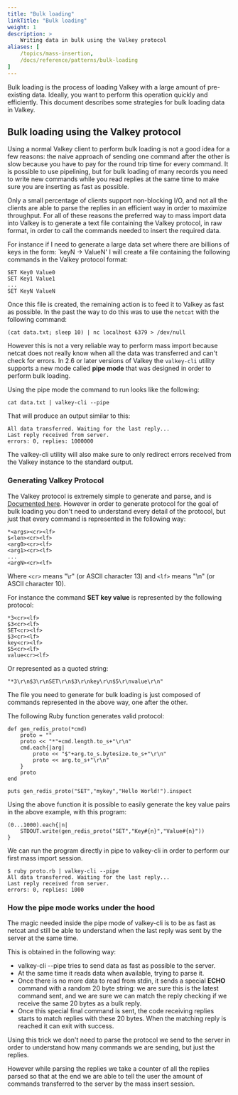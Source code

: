 ```yaml
---
title: "Bulk loading"
linkTitle: "Bulk loading"
weight: 1
description: >
    Writing data in bulk using the Valkey protocol
aliases: [
    /topics/mass-insertion,
    /docs/reference/patterns/bulk-loading
]
---
```


Bulk loading is the process of loading Valkey with a large amount of pre-existing data. Ideally, you want to perform this operation quickly and efficiently. This document describes some strategies for bulk loading data in Valkey.

## Bulk loading using the Valkey protocol

Using a normal Valkey client to perform bulk loading is not a good idea
for a few reasons: the naive approach of sending one command after the other
is slow because you have to pay for the round trip time for every command.
It is possible to use pipelining, but for bulk loading of many records
you need to write new commands while you read replies at the same time to
make sure you are inserting as fast as possible.

Only a small percentage of clients support non-blocking I/O, and not all the
clients are able to parse the replies in an efficient way in order to maximize
throughput. For all of these reasons the preferred way to mass import data into
Valkey is to generate a text file containing the Valkey protocol, in raw format,
in order to call the commands needed to insert the required data.

For instance if I need to generate a large data set where there are billions
of keys in the form: `keyN -> ValueN' I will create a file containing the
following commands in the Valkey protocol format:

    SET Key0 Value0
    SET Key1 Value1
    ...
    SET KeyN ValueN

Once this file is created, the remaining action is to feed it to Valkey
as fast as possible. In the past the way to do this was to use the
`netcat` with the following command:

    (cat data.txt; sleep 10) | nc localhost 6379 > /dev/null

However this is not a very reliable way to perform mass import because netcat
does not really know when all the data was transferred and can't check for
errors. In 2.6 or later versions of Valkey the `valkey-cli` utility
supports a new mode called **pipe mode** that was designed in order to perform
bulk loading.

Using the pipe mode the command to run looks like the following:

    cat data.txt | valkey-cli --pipe

That will produce an output similar to this:

    All data transferred. Waiting for the last reply...
    Last reply received from server.
    errors: 0, replies: 1000000

The valkey-cli utility will also make sure to only redirect errors received
from the Valkey instance to the standard output.

### Generating Valkey Protocol

The Valkey protocol is extremely simple to generate and parse, and is
[Documented here](/topics/protocol). However in order to generate protocol for
the goal of bulk loading you don't need to understand every detail of the
protocol, but just that every command is represented in the following way:

    *<args><cr><lf>
    $<len><cr><lf>
    <arg0><cr><lf>
    <arg1><cr><lf>
    ...
    <argN><cr><lf>

Where `<cr>` means "\r" (or ASCII character 13) and `<lf>` means "\n" (or ASCII character 10).

For instance the command **SET key value** is represented by the following protocol:

    *3<cr><lf>
    $3<cr><lf>
    SET<cr><lf>
    $3<cr><lf>
    key<cr><lf>
    $5<cr><lf>
    value<cr><lf>

Or represented as a quoted string:

    "*3\r\n$3\r\nSET\r\n$3\r\nkey\r\n$5\r\nvalue\r\n"

The file you need to generate for bulk loading is just composed of commands
represented in the above way, one after the other.

The following Ruby function generates valid protocol:

    def gen_redis_proto(*cmd)
        proto = ""
        proto << "*"+cmd.length.to_s+"\r\n"
        cmd.each{|arg|
            proto << "$"+arg.to_s.bytesize.to_s+"\r\n"
            proto << arg.to_s+"\r\n"
        }
        proto
    end

    puts gen_redis_proto("SET","mykey","Hello World!").inspect

Using the above function it is possible to easily generate the key value pairs
in the above example, with this program:

    (0...1000).each{|n|
        STDOUT.write(gen_redis_proto("SET","Key#{n}","Value#{n}"))
    }

We can run the program directly in pipe to valkey-cli in order to perform our
first mass import session.

    $ ruby proto.rb | valkey-cli --pipe
    All data transferred. Waiting for the last reply...
    Last reply received from server.
    errors: 0, replies: 1000

### How the pipe mode works under the hood

The magic needed inside the pipe mode of valkey-cli is to be as fast as netcat
and still be able to understand when the last reply was sent by the server
at the same time.

This is obtained in the following way:

+ valkey-cli --pipe tries to send data as fast as possible to the server.
+ At the same time it reads data when available, trying to parse it.
+ Once there is no more data to read from stdin, it sends a special **ECHO**
command with a random 20 byte string: we are sure this is the latest command
sent, and we are sure we can match the reply checking if we receive the same
20 bytes as a bulk reply.
+ Once this special final command is sent, the code receiving replies starts
to match replies with these 20 bytes. When the matching reply is reached it
can exit with success.

Using this trick we don't need to parse the protocol we send to the server
in order to understand how many commands we are sending, but just the replies.

However while parsing the replies we take a counter of all the replies parsed
so that at the end we are able to tell the user the amount of commands
transferred to the server by the mass insert session.

